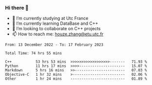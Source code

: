 ### Hi there 👋
- 🔭 I’m currently studying at Utc France
- 🌱 I’m currently learning DataBase and C++
- 👯 I’m looking to collaborate on C++ projects
- 📫 How to reach me: houze.zhang@etu.utc.fr

<!--START_SECTION:waka-->

```text
From: 13 December 2022 - To: 17 February 2023

Total Time: 74 hrs 55 mins

C++           53 hrs 53 mins  >>>>>>>>>>>>>>>>>>-------   71.93 %
Python        11 hrs 17 mins  >>>>---------------------   15.07 %
Markdown      5 hrs 16 mins   >>-----------------------   07.03 %
Objective-C   1 hr 32 mins    >------------------------   02.06 %
Other         1 hr 24 mins    -------------------------   01.89 %
```

<!--END_SECTION:waka-->
